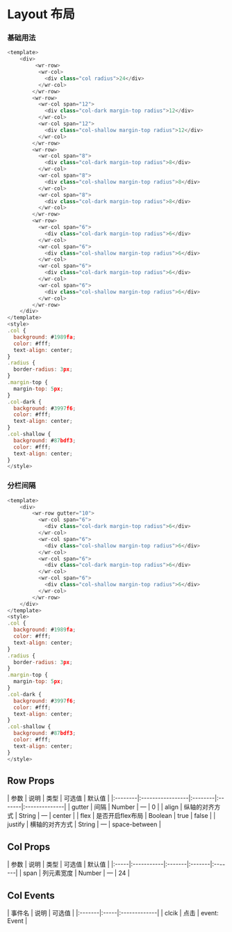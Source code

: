 # Layout 布局

### 基础用法

``` js
<template>
    <div>
         <wr-row>
          <wr-col>
            <div class="col radius">24</div>
          </wr-col>
        </wr-row>
        <wr-row>
          <wr-col span="12">
            <div class="col-dark margin-top radius">12</div>
          </wr-col>
          <wr-col span="12">
            <div class="col-shallow margin-top radius">12</div>
          </wr-col>
        </wr-row>
        <wr-row>
          <wr-col span="8">
            <div class="col-dark margin-top radius">8</div>
          </wr-col>
          <wr-col span="8">
            <div class="col-shallow margin-top radius">8</div>
          </wr-col>
          <wr-col span="8">
            <div class="col-dark margin-top radius">8</div>
          </wr-col>
        </wr-row>
        <wr-row>
          <wr-col span="6">
            <div class="col-dark margin-top radius">6</div>
          </wr-col>
          <wr-col span="6">
            <div class="col-shallow margin-top radius">6</div>
          </wr-col>
          <wr-col span="6">
            <div class="col-dark margin-top radius">6</div>
          </wr-col>
          <wr-col span="6">
            <div class="col-shallow margin-top radius">6</div>
          </wr-col>
        </wr-row>
    </div>
</template>
<style>
.col {
  background: #1989fa;
  color: #fff;
  text-align: center;
}
.radius {
  border-radius: 3px;
}
.margin-top {
  margin-top: 5px;
}
.col-dark {
  background: #3997f6;
  color: #fff;
  text-align: center;
}
.col-shallow {
  background: #87bdf3;
  color: #fff;
  text-align: center;
}
</style>
```

### 分栏间隔

``` js
<template>
    <div>
        <wr-row gutter="10">
          <wr-col span="6">
            <div class="col-dark margin-top radius">6</div>
          </wr-col>
          <wr-col span="6">
            <div class="col-shallow margin-top radius">6</div>
          </wr-col>
          <wr-col span="6">
            <div class="col-dark margin-top radius">6</div>
          </wr-col>
          <wr-col span="6">
            <div class="col-shallow margin-top radius">6</div>
          </wr-col>
        </wr-row>
    </div>
</template>
<style>
.col {
  background: #1989fa;
  color: #fff;
  text-align: center;
}
.radius {
  border-radius: 3px;
}
.margin-top {
  margin-top: 5px;
}
.col-dark {
  background: #3997f6;
  color: #fff;
  text-align: center;
}
.col-shallow {
  background: #87bdf3;
  color: #fff;
  text-align: center;
}
</style>
```

## Row Props

<md-table-warp>
| 参数    | 说明             | 类型    | 可选值 | 默认值        |
|:--------|:-----------------|:--------|:-------|:--------------|
| gutter  | 间隔             | Number  | —      | 0             |
| align   | 纵轴的对齐方式   | String  | —      | center        |
| flex    | 是否开启flex布局 | Boolean | true   | false         |
| justify | 横轴的对齐方式   | String  | —      | space-between |

</md-table-warp>


## Col Props

<md-table-warp>
| 参数 | 说明       | 类型   | 可选值 | 默认值 |
|:-----|:-----------|:-------|:-------|:-------|
| span | 列元素宽度 | Number | —      | 24     |
</md-table-warp>

## Col Events

<md-table-warp> 
| 事件名 | 说明 | 可选值       |
|:-------|:-----|:-------------|
| clcik  | 点击 | event: Event |
</md-table-warp>
